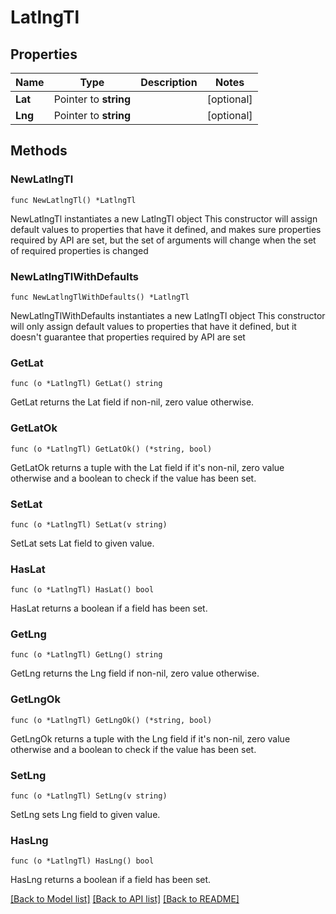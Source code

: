 # LatlngTl

## Properties

Name | Type | Description | Notes
------------ | ------------- | ------------- | -------------
**Lat** | Pointer to **string** |  | [optional] 
**Lng** | Pointer to **string** |  | [optional] 

## Methods

### NewLatlngTl

`func NewLatlngTl() *LatlngTl`

NewLatlngTl instantiates a new LatlngTl object
This constructor will assign default values to properties that have it defined,
and makes sure properties required by API are set, but the set of arguments
will change when the set of required properties is changed

### NewLatlngTlWithDefaults

`func NewLatlngTlWithDefaults() *LatlngTl`

NewLatlngTlWithDefaults instantiates a new LatlngTl object
This constructor will only assign default values to properties that have it defined,
but it doesn't guarantee that properties required by API are set

### GetLat

`func (o *LatlngTl) GetLat() string`

GetLat returns the Lat field if non-nil, zero value otherwise.

### GetLatOk

`func (o *LatlngTl) GetLatOk() (*string, bool)`

GetLatOk returns a tuple with the Lat field if it's non-nil, zero value otherwise
and a boolean to check if the value has been set.

### SetLat

`func (o *LatlngTl) SetLat(v string)`

SetLat sets Lat field to given value.

### HasLat

`func (o *LatlngTl) HasLat() bool`

HasLat returns a boolean if a field has been set.

### GetLng

`func (o *LatlngTl) GetLng() string`

GetLng returns the Lng field if non-nil, zero value otherwise.

### GetLngOk

`func (o *LatlngTl) GetLngOk() (*string, bool)`

GetLngOk returns a tuple with the Lng field if it's non-nil, zero value otherwise
and a boolean to check if the value has been set.

### SetLng

`func (o *LatlngTl) SetLng(v string)`

SetLng sets Lng field to given value.

### HasLng

`func (o *LatlngTl) HasLng() bool`

HasLng returns a boolean if a field has been set.


[[Back to Model list]](../README.md#documentation-for-models) [[Back to API list]](../README.md#documentation-for-api-endpoints) [[Back to README]](../README.md)


